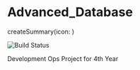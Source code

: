 # Advanced_Database

createSummary(icon: <icon>)

![Build Status](http://192.168.1.14:8080/buildStatus/icon?job=NodeJS_BookShopApp)

Development Ops Project for 4th Year
